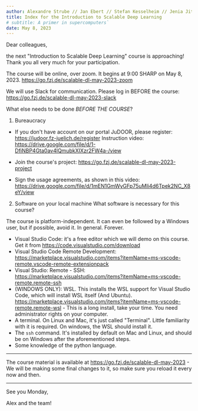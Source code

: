 ```yaml
---
author: Alexandre Strube // Jan Ebert // Stefan Kesselheim // Jenia Jitsev // Mehdi Cherti
title: Index for the Introduction to Scalable Deep Learning
# subtitle: A primer in supercomputers`
date: May 8, 2023
---
```


Dear colleagues,

the next "Introduction to Scalable Deep Learning" course is approaching! Thank you all very much for your participation.

The course will be online, over zoom. It begins at 9:00 SHARP on May 8, 2023.
https://go.fzj.de/scalable-dl-may-2023-zoom

We will use Slack for communication. Please log in BEFORE the course:
https://go.fzj.de/scalable-dl-may-2023-slack

What else needs to be done _BEFORE THE COURSE_?

1. Bureaucracy
- If you don't have account on our portal JuDOOR, please register: https://judoor.fz-juelich.de/register
Instruction video: https://drive.google.com/file/d/1-DfiNBP4Gta0av4lQmubkXIXzr2FW4a-/view

- Join the course's project: https://go.fzj.de/scalable-dl-may-2023-project
- Sign the usage agreements, as shown in this video: https://drive.google.com/file/d/1mEN1GmWyGFp75uMIi4d6Tpek2NC_X8eY/view


2. Software on your local machine
What software is necessary for this course?

The course is platform-independent. It can even be followed by a Windows user, but if possible, avoid it. In general. Forever.

- Visual Studio Code: it's a free editor which we will demo on this course. Get it from https://code.visualstudio.com/download
- Visual Studio Code Remote Development: https://marketplace.visualstudio.com/items?itemName=ms-vscode-remote.vscode-remote-extensionpack
- Visual Studio: Remote - SSH: https://marketplace.visualstudio.com/items?itemName=ms-vscode-remote.remote-ssh
- (WINDOWS ONLY): WSL. This installs the WSL support for Visual Studio Code, which will install WSL itself (And Ubuntu). https://marketplace.visualstudio.com/items?itemName=ms-vscode-remote.remote-wsl - This is a long install, take your time. You need administrator rights on your computer.
- A terminal. On Linux and Mac, it's just called "Terminal". Little familiarity with it is required. On windows, the WSL should install it.
- The `ssh` command. It's installed by default on Mac and Linux, and should be on Windows after the aforementioned steps.
- Some knowledge of the python language.

---

The course material is available at https://go.fzj.de/scalable-dl-may-2023 - We will be making some final changes to it, so make sure you reload it every now and then.

---

See you Monday, 

Alex and the team!
